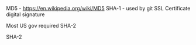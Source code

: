 MD5 - https://en.wikipedia.org/wiki/MD5
SHA-1 - used by git
SSL Certificate
digital signature

Most US gov required SHA-2

SHA-2 
